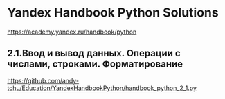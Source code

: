 # Yandex Handbook Python Solutions
https://academy.yandex.ru/handbook/python

## 2.1.Ввод и вывод данных. Операции с числами, строками. Форматирование
https://github.com/andy-tchu/Education/YandexHandbookPython/handbook_python_2_1.py
